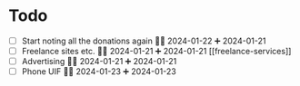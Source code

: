 # Todo
- [ ] Start noting all the donations again 🔺📅 2024-01-22 ➕ 2024-01-21 
- [ ] Freelance sites etc. 🔺📅 2024-01-21 ➕ 2024-01-21 [[freelance-services]]
- [ ] Advertising 🔺📅 2024-01-21 ➕ 2024-01-21 
- [ ] Phone UIF 🔺📅 2024-01-23 ➕ 2024-01-23 